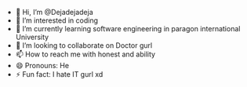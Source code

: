 - 👋 Hi, I’m @Dejadejadeja
- 👀 I’m interested in coding
- 🌱 I’m currently learning software engineering in paragon international University 
- 💞️ I’m looking to collaborate on Doctor gurl
- 📫 How to reach me with honest and ability 
- 😄 Pronouns: He
- ⚡ Fun fact: I hate IT gurl xd

<!---
Dejadejadeja/Dejadejadeja is a ✨ special ✨ repository because its `README.md` (this file) appears on your GitHub profile.
You can click the Preview link to take a look at your changes.
--->
